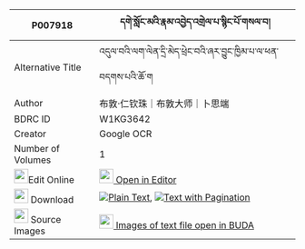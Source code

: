 |P007918|དགེ་སློང་མའི་རྣམ་འབྱེད་འགྲེལ་པ་སྙིང་པོ་གསལ་བ། 
| --- | --- 
|Alternative Title |འདུལ་བའི་ལག་ལེན་དྲི་མེད་ཕྲེང་བའི་ཞར་བྱུང་ཁྱིམ་པ་ལ་ཕན་བདགས་པའི་ཆོ་ག
|Author| 布敦·仁钦珠｜布敦大师｜卜思端
|BDRC ID | W1KG3642
|Creator | Google OCR
|Number of Volumes| 1
|<img width="25" src="https://img.icons8.com/color/25/000000/edit-property.png">Edit Online| [<img width="25" src="https://avatars.githubusercontent.com/u/45091458?s=200&v=4"> Open in Editor](http://editor.openpecha.org/P007918)
|<img width="25" src="https://img.icons8.com/fluent/48/000000/download-2.png"/>  Download | [![](https://img.icons8.com/color/20/000000/txt.png)Plain Text](https://github.com/Openpecha/P007918/releases/download/v1/gelong_ma_i_namje_drelpa_nying_plain_P007918.zip), [![](https://img.icons8.com/color/20/000000/txt.png)Text with Pagination](https://github.com/Openpecha/P007918/releases/download/v1/gelong_ma_i_namje_drelpa_nying_pages_P007918.zip)
|<img width="25" src="https://img.icons8.com/plasticine/100/000000/pictures-folder.png"/>  Source Images | [<img width="25" src="https://library.bdrc.io/icons/BUDA-small.svg"> Images of text file open in BUDA](https://library.bdrc.io/show/bdr:W1KG3642)